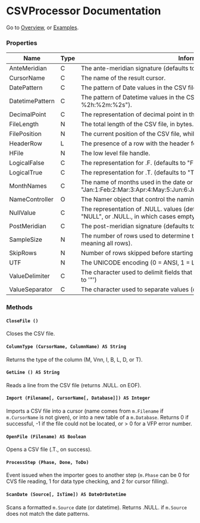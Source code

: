 # CSVProcessor Documentation

Go to [Overview](DOCUMENTATION.md "Overview"), or [Examples](examples.md "Examples").

### Properties

| Name | Type | Information |
| ---- | ---- | ----------- |
| AnteMeridian | C | The ante-meridian signature (defaults to "AM"). |
| CursorName | C | The name of the result cursor. |
| DatePattern | C | The pattern of Date values in the CSV file (defaults to "%4Y-%2M-%2D"). |
| DatetimePattern | C | The pattern of Datetime values in the CSV file (defaults to "%4Y-%2M-%2D %2h:%2m:%2s"). |
| DecimalPoint | C | The representation of decimal point in the CSV file (defaults to "."). |
| FileLength | N | The total length of the CSV file, in bytes. |
| FilePosition | N | The current position of the CSV file, while being read. |
| HeaderRow | L | The presence of a row with the header for columns (defaults to .T.). |
| HFile | N | The low level file handle. |
| LogicalFalse | C | The representation for .F. (defaults to "F") |
| LogicalTrue | C | The representation for .T. (defaults to "T") |
| MonthNames | C | The name of months used in the date or datetime values (defaults to "Jan:1:Feb:2:Mar:3:Apr:4:May:5:Jun:6:Jul:7:Aug:8:Sep:9:Oct:10:Nov:11:Dec:12") |
| NameController | O | The Namer object that control the naming of fields and cursor |
| NullValue | C | The representation of .NULL. values (defaults to ""). Can be a string, such as "NULL", or .NULL., in which cases empty values are kept as such. |
| PostMeridian | C | The post-meridian signature (defaults to "PM"). |
| SampleSize | N | The number of rows used to determine the column data type (defaults to 0, meaning all rows). |
| SkipRows | N | Number of rows skipped before starting the import (defaults to 0) |
| UTF | N | The UNICODE encoding (0 = ANSI, 1 = LittleEndian, 2 = BigEndian, 3 = UTF8) |
| ValueDelimiter | C | The character used to delimit fields that may include value separators (defaults to '"') |
| ValueSeparator | C | The character used to separate values (defaults to ",") |

### Methods


#### `CloseFile ()`
Closes the CSV file.

#### `ColumnType (CursorName, ColumnName) AS String`
Returns the type of the column (M, V*nn*, I, B, L, D, or T).

#### `GetLine () AS String`
Reads a line from the CSV file (returns .NULL. on EOF).

#### `Import (Filename[, CursorName[, Database]]) AS Integer`
Imports a CSV file into a cursor (name comes from `m.Filename` if `m.CursorName` is not given), or into a new table of a `m.Database`. Returns 0 if successful, -1 if the file could not be located, or > 0 for a VFP error number.

#### `OpenFile (Filename) AS Boolean`
Opens a CSV file (.T., on success).

#### `ProcessStep (Phase, Done, ToDo)`
Event issued when the importer goes to another step (`m.Phase` can be 0 for CVS file reading, 1 for data type checking, and 2 for cursor filling).

#### `ScanDate (Source[, IsTime]) AS DateOrDatetime`
Scans a formatted `m.Source` date (or datetime). Returns .NULL. if `m.Source` does not match the date patterns.
